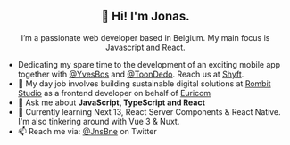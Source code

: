 <h2 align="center">👋 Hi! I'm Jonas.</h2>
<p align="center">I’m a passionate web developer based in Belgium. My main focus is Javascript and React.</p>

- Dedicating my spare time to the development of an exciting mobile app together with [@YvesBos](https://github.com/YvesBos) and [@ToonDedo](https://github.com/toondedo). Reach us at [Shyft](https://github.com/shyft-digital).
- 🔭 My day job involves building sustainable digital solutions at [Rombit Studio](https://rombit.studio/) as a frontend developer on behalf of [Euricom](https://www.euri.com/)
- 💬 Ask me about **JavaScript, TypeScript and React**
- 🌱 Currently learning Next 13, React Server Components & React Native. I'm also tinkering around with Vue 3 & Nuxt.
- 📫 Reach me via: [@JnsBne](https://twitter.com/jnsbne) on Twitter


